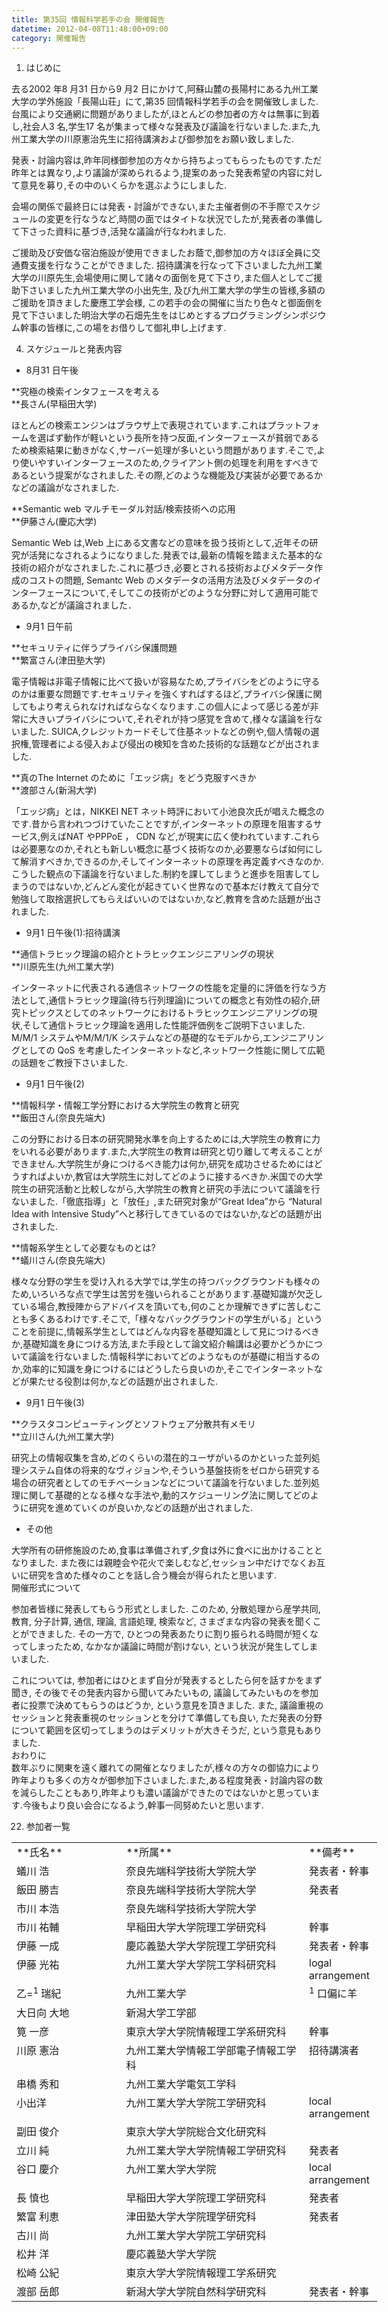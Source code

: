 ```yaml
---
title: 第35回 情報科学若手の会 開催報告
datetime: 2012-04-08T11:48:00+09:00
category: 開催報告
---
```


1.  はじめに

去る2002 年8 月31 日から9 月2 日にかけて,阿蘇山麓の長陽村にある九州工業大学の学外施設「長陽山荘」にて,第35 回情報科学若手の会を開催致しました.台風により交通網に問題がありましたが,ほとんどの参加者の方々は無事に到着し,社会人3 名,学生17 名が集まって様々な発表及び議論を行ないました.また,九州工業大学の川原憲治先生に招待講演および御参加をお願い致しました.

発表・討論内容は,昨年同様御参加の方々から持ちよってもらったものです.ただ昨年とは異なり,より議論が深められるよう,提案のあった発表希望の内容に対して意見を募り,その中のいくらかを選ぶようにしました.  

会場の関係で最終日には発表・討論ができない,また主催者側の不手際でスケジュールの変更を行なうなど,時間の面ではタイトな状況でしたが,発表者の準備して下さった資料に基づき,活発な議論が行なわれました.  

ご援助及び安価な宿泊施設が使用できましたお蔭で,御参加の方々ほぼ全員に交通費支援を行なうことができました. 招待講演を行なって下さいました九州工業大学の川原先生,会場使用に関して諸々の面倒を見て下さり,また個人としてご援助下さいました九州工業大学の小出先生, 及び九州工業大学の学生の皆様,多額のご援助を頂きました慶應工学会様, この若手の会の開催に当たり色々と御面倒を見て下さいました明治大学の石畑先生をはじめとするプログラミングシンポジウム幹事の皆様に,この場をお借りして御礼申し上げます.  

4.  スケジュールと発表内容

*   8月31 日午後

**究極の検索インタフェースを考える  
**長さん(早稲田大学)  

ほとんどの検索エンジンはブラウザ上で表現されています.これはプラットフォームを選ばず動作が軽いという長所を持つ反面,インターフェースが貧弱であるため検索結果に動きがなく,サーバー処理が多いという問題があります.そこで,より使いやすいインターフェースのため,クライアント側の処理を利用をすべきであるという提案がなされました.その際,どのような機能及び実装が必要であるかなどの議論がなされました.

**Semantic web マルチモーダル対話/検索技術への応用  
**伊藤さん(慶応大学)  

Semantic Web は,Web 上にある文書などの意味を扱う技術として,近年その研究が活発になされるようになりました.発表では,最新の情報を踏まえた基本的な技術の紹介がなされました.これに基づき,必要とされる技術およびメタデータ作成のコストの問題, Semantc Web のメタデータの活用方法及びメタデータのインターフェースについて,そしてこの技術がどのような分野に対して適用可能であるか,などが議論されました．  

*   9月1 日午前

**セキュリティに伴うプライバシ保護問題  
**繁富さん(津田塾大学)  

電子情報は非電子情報に比べて扱いが容易なため,プライバシをどのように守るのかは重要な問題です.セキュリティを強くすればするほど,プライバシ保護に関してもより考えられなければならなくなります.この個人によって感じる差が非常に大きいプライバシについて,それぞれが持つ感覚を含めて,様々な議論を行ないました. SUICA,クレジットカードそして住基ネットなどの例や,個人情報の選択権,管理者による侵入および侵出の検知を含めた技術的な話題などが出されました.  

**真のThe Internet のために「エッジ病」をどう克服すべきか  
**渡部さん(新潟大学)  

「エッジ病」とは，NIKKEI NET ネット時評において小池良次氏が唱えた概念のです.昔から言われつづけていたことですが,インターネットの原理を阻害するサービス,例えばNAT やPPPoE ， CDN など,が現実に広く使われています.これらは必要悪なのか,それとも新しい概念に基づく技術なのか,必要悪ならば如何にして解消すべきか,できるのか,そしてインターネットの原理を再定義すべきなのか.こうした観点の下議論を行ないました.制約を課してしまうと進歩を阻害してしまうのではないか,どんどん変化が起きていく世界なので基本だけ教えて自分で勉強して取捨選択してもらえばいいのではないか,など,教育を含めた話題が出されました.

*   9月1 日午後(1):招待講演

**通信トラヒック理論の紹介とトラヒックエンジニアリングの現状  
**川原先生(九州工業大学)  

インターネットに代表される通信ネットワークの性能を定量的に評価を行なう方法として,通信トラヒック理論(待ち行列理論)についての概念と有効性の紹介,研究トピックスとしてのネットワークにおけるトラヒックエンジニアリングの現状,そして通信トラヒック理論を適用した性能評価例をご説明下さいました. M/M/1 システムやM/M/1/K システムなどの基礎的なモデルから,エンジニアリングとしての QoS を考慮したインターネットなど,ネットワーク性能に関して広範の話題をご教授下さいました.

*   9月1 日午後(2)

**情報科学・情報工学分野における大学院生の教育と研究  
**飯田さん(奈良先端大)  

この分野における日本の研究開発水準を向上するためには,大学院生の教育に力をいれる必要があります.また,大学院生の教育は研究と切り離して考えることができません.大学院生が身につけるべき能力は何か,研究を成功させるためにはどうすればよいか,教官は大学院生に対してどのように接するべきか.米国での大学院生の研究活動と比較しながら,大学院生の教育と研究の手法について議論を行ないました.「徹底指導」と「放任」,また研究対象が“Great Idea”から “Natural Idea with Intensive Study”へと移行してきているのではないか,などの話題が出されました.  

**情報系学生として必要なものとは?  
**蟻川さん(奈良先端大)  

様々な分野の学生を受け入れる大学では,学生の持つバックグラウンドも様々のため,いろいろな点で学生は苦労を強いられることがあります.基礎知識が欠乏している場合,教授陣からアドバイスを頂いても,何のことか理解できずに苦しむことも多くあるわけです.そこで,「様々なバックグラウンドの学生がいる」ということを前提に,情報系学生としてはどんな内容を基礎知識として見につけるべきか,基礎知識を身につける方法,また手段として論文紹介輪講は必要かどうかについて議論を行ないました.情報科学においてどのようなものが基礎に相当するのか,効率的に知識を身につけるにはどうしたら良いのか,そこでインターネットなどが果たせる役割は何か,などの話題が出されました.  

*   9月1 日午後(3)

**クラスタコンピューティングとソフトウェア分散共有メモリ  
**立川さん(九州工業大学)  

研究上の情報収集を含め,どのくらいの潜在的ユーザがいるのかといった並列処理システム自体の将来的なヴィジョンや,そういう基盤技術をゼロから研究する場合の研究者としてのモチベーションなどについて議論を行ないました.並列処理に関して基礎的となる様々な手法や,動的スケジューリング法に関してどのように研究を進めていくのが良いか,などの話題が出されました.  

*   その他

大学所有の研修施設のため,食事は準備されず,夕食は外に食べに出かけることとなりました. また夜には親睦会や花火で楽しむなど,セッション中だけでなくお互いに研究を含めた様々のことを話し合う機会が得られたと思います.  
開催形式について  

参加者皆様に発表してもらう形式としました. このため, 分散処理から産学共同, 教育, 分子計算, 通信, 理論, 言語処理, 検索など, さまざまな内容の発表を聞くことができました. その一方で, ひとつの発表あたりに割り振られる時間が短くなってしまったため, なかなか議論に時間が割けない, という状況が発生してしまいました.  

これについては, 参加者にはひとまず自分が発表するとしたら何を話すかをまず聞き, その後でその発表内容から聞いてみたいもの, 議論してみたいものを参加者に投票で決めてもらうのはどうか, という意見を頂きました. また, 議論重視のセッションと発表重視のセッションとを分けて準備しても良い, ただ発表の分野について範囲を区切ってしまうのはデメリットが大きそうだ, という意見もありました.  
おわりに  
数年ぶりに関東を遠く離れての開催となりましたが,様々の方々の御協力により昨年よりも多くの方々が御参加下さいました.また,ある程度発表・討論内容の数を減らしたこともあり,昨年よりも濃い議論ができたのではないかと思っています.今後もより良い会合になるよう,幹事一同努めたいと思います.

22.  参加者一覧

<table style="width: 585px; height: 915px;" border="0" cellpadding="2" cellspacing="0">

<tbody>

<tr>

<td valign="top" width="30%">**氏名**</td>

<td valign="top" width="50%">**所属**</td>

<td valign="top" width="20%">**備考**</td>

</tr>

<tr>

<td valign="top" width="30%">蟻川 浩</td>

<td valign="top" width="50%">奈良先端科学技術大学院大学</td>

<td valign="top" width="20%">発表者・幹事</td>

</tr>

<tr>

<td valign="top" width="30%">飯田 勝吉</td>

<td valign="top" width="50%">奈良先端科学技術大学院大学</td>

<td valign="top" width="20%">発表者</td>

</tr>

<tr>

<td valign="top" width="30%">市川 本浩</td>

<td valign="top" width="50%">奈良先端科学技術大学院大学</td>

</tr>

<tr>

<td valign="top" width="30%">市川 祐輔</td>

<td valign="top" width="50%">早稲田大学大学院理工学研究科</td>

<td valign="top" width="20%">幹事</td>

</tr>

<tr>

<td valign="top" width="30%">伊藤 一成</td>

<td valign="top" width="50%">慶応義塾大学大学院理工学研究科</td>

<td valign="top" width="20%">発表者・幹事</td>

</tr>

<tr>

<td valign="top" width="30%">伊藤 光祐</td>

<td valign="top" width="50%">九州工業大学大学院工学科研究科</td>

<td valign="top" width="20%">logal arrangement</td>

</tr>

<tr>

<td valign="top" width="30%">乙=<sup>1</sup> 瑞紀</td>

<td valign="top" width="50%">九州工業大学</td>

<td valign="top" width="20%"><sup>1</sup> 口偏に羊</td>

</tr>

<tr>

<td valign="top" width="30%">大日向 大地</td>

<td valign="top" width="50%">新潟大学工学部</td>

</tr>

<tr>

<td valign="top" width="30%">筧 一彦</td>

<td valign="top" width="50%">東京大学大学院情報理工学系研究科</td>

<td valign="top" width="20%">幹事</td>

</tr>

<tr>

<td valign="top" width="30%">川原 憲治</td>

<td valign="top" width="50%">九州工業大学情報工学部電子情報工学科</td>

<td valign="top" width="20%">招待講演者</td>

</tr>

<tr>

<td valign="top" width="30%">串橋 秀和</td>

<td valign="top" width="50%">九州工業大学電気工学科</td>

</tr>

<tr>

<td valign="top" width="30%">小出洋</td>

<td valign="top" width="50%">九州工業大学大学院工学研究科</td>

<td valign="top" width="20%">local arrangement</td>

</tr>

<tr>

<td valign="top" width="30%">副田 俊介</td>

<td valign="top" width="50%">東京大学大学院総合文化研究科</td>

</tr>

<tr>

<td valign="top" width="30%">立川 純</td>

<td valign="top" width="50%">九州工業大学大学院情報工学研究科</td>

<td valign="top" width="20%">発表者</td>

</tr>

<tr>

<td valign="top" width="30%">谷口 慶介</td>

<td valign="top" width="50%">九州工業大学大学院</td>

<td valign="top" width="20%">local arrangement</td>

</tr>

<tr>

<td valign="top" width="30%">長 慎也</td>

<td valign="top" width="50%">早稲田大学大学院理工学研究科</td>

<td valign="top" width="20%">発表者</td>

</tr>

<tr>

<td valign="top" width="30%">繁富 利恵</td>

<td valign="top" width="50%">津田塾大学大学院理学研究科</td>

<td valign="top" width="20%">発表者</td>

</tr>

<tr>

<td valign="top" width="30%">古川 尚</td>

<td valign="top" width="50%">九州工業大学大学院工学研究科</td>

</tr>

<tr>

<td valign="top" width="30%">松井 洋</td>

<td valign="top" width="50%">慶応義塾大学大学院</td>

</tr>

<tr>

<td valign="top" width="30%">松崎 公紀</td>

<td valign="top" width="50%">東京大学大学院情報理工学系研究</td>

</tr>

<tr>

<td valign="top" width="30%">渡部 岳郎</td>

<td valign="top" width="50%">新潟大学大学院自然科学研究科</td>

<td valign="top" width="20%">発表者・幹事</td>

</tr>

</tbody>

</table>